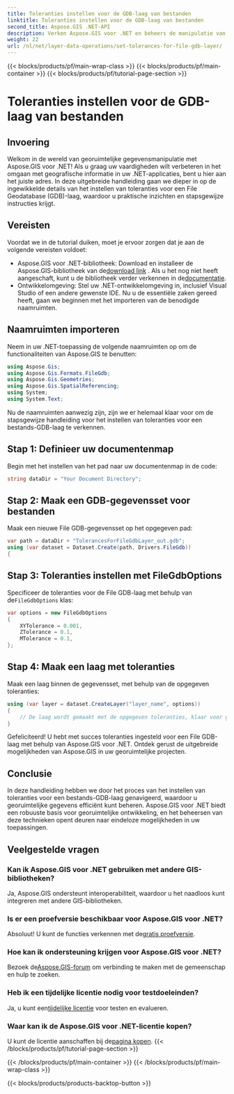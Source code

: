 ```yaml
---
title: Toleranties instellen voor de GDB-laag van bestanden
linktitle: Toleranties instellen voor de GDB-laag van bestanden
second_title: Aspose.GIS .NET-API
description: Verken Aspose.GIS voor .NET en beheers de manipulatie van georuimtelijke gegevens. Stel moeiteloos toleranties in met stapsgewijze begeleiding. Verbeter uw .NET-applicaties.
weight: 22
url: /nl/net/layer-data-operations/set-tolerances-for-file-gdb-layer/
---
```


{{< blocks/products/pf/main-wrap-class >}}
{{< blocks/products/pf/main-container >}}
{{< blocks/products/pf/tutorial-page-section >}}

# Toleranties instellen voor de GDB-laag van bestanden

## Invoering
Welkom in de wereld van georuimtelijke gegevensmanipulatie met Aspose.GIS voor .NET! Als u graag uw vaardigheden wilt verbeteren in het omgaan met geografische informatie in uw .NET-applicaties, bent u hier aan het juiste adres. In deze uitgebreide handleiding gaan we dieper in op de ingewikkelde details van het instellen van toleranties voor een File Geodatabase (GDB)-laag, waardoor u praktische inzichten en stapsgewijze instructies krijgt.
## Vereisten
Voordat we in de tutorial duiken, moet je ervoor zorgen dat je aan de volgende vereisten voldoet:
-  Aspose.GIS voor .NET-bibliotheek: Download en installeer de Aspose.GIS-bibliotheek van de[download link](https://releases.aspose.com/gis/net/) . Als u het nog niet heeft aangeschaft, kunt u de bibliotheek verder verkennen in de[documentatie](https://reference.aspose.com/gis/net/).
- Ontwikkelomgeving: Stel uw .NET-ontwikkelomgeving in, inclusief Visual Studio of een andere gewenste IDE.
Nu u de essentiële zaken gereed heeft, gaan we beginnen met het importeren van de benodigde naamruimten.
## Naamruimten importeren
Neem in uw .NET-toepassing de volgende naamruimten op om de functionaliteiten van Aspose.GIS te benutten:
```csharp
using Aspose.Gis;
using Aspose.Gis.Formats.FileGdb;
using Aspose.Gis.Geometries;
using Aspose.Gis.SpatialReferencing;
using System;
using System.Text;
```
Nu de naamruimten aanwezig zijn, zijn we er helemaal klaar voor om de stapsgewijze handleiding voor het instellen van toleranties voor een bestands-GDB-laag te verkennen.
## Stap 1: Definieer uw documentenmap
Begin met het instellen van het pad naar uw documentenmap in de code:
```csharp
string dataDir = "Your Document Directory";
```
## Stap 2: Maak een GDB-gegevensset voor bestanden
Maak een nieuwe File GDB-gegevensset op het opgegeven pad:
```csharp
var path = dataDir + "TolerancesForFileGdbLayer_out.gdb";
using (var dataset = Dataset.Create(path, Drivers.FileGdb))
{
```
## Stap 3: Toleranties instellen met FileGdbOptions
 Specificeer de toleranties voor de File GDB-laag met behulp van de`FileGdbOptions` klas:
```csharp
var options = new FileGdbOptions
{
    XYTolerance = 0.001,
    ZTolerance = 0.1,
    MTolerance = 0.1,
};
```
## Stap 4: Maak een laag met toleranties
Maak een laag binnen de gegevensset, met behulp van de opgegeven toleranties:
```csharp
using (var layer = dataset.CreateLayer("layer_name", options))
{
    // De laag wordt gemaakt met de opgegeven toleranties, klaar voor gebruik in ArcGIS-functies/tools.
}
```
Gefeliciteerd! U hebt met succes toleranties ingesteld voor een File GDB-laag met behulp van Aspose.GIS voor .NET. Ontdek gerust de uitgebreide mogelijkheden van Aspose.GIS in uw georuimtelijke projecten.
## Conclusie
In deze handleiding hebben we door het proces van het instellen van toleranties voor een bestands-GDB-laag genavigeerd, waardoor u georuimtelijke gegevens efficiënt kunt beheren. Aspose.GIS voor .NET biedt een robuuste basis voor georuimtelijke ontwikkeling, en het beheersen van deze technieken opent deuren naar eindeloze mogelijkheden in uw toepassingen.
## Veelgestelde vragen
### Kan ik Aspose.GIS voor .NET gebruiken met andere GIS-bibliotheken?
Ja, Aspose.GIS ondersteunt interoperabiliteit, waardoor u het naadloos kunt integreren met andere GIS-bibliotheken.
### Is er een proefversie beschikbaar voor Aspose.GIS voor .NET?
 Absoluut! U kunt de functies verkennen met de[gratis proefversie](https://releases.aspose.com/).
### Hoe kan ik ondersteuning krijgen voor Aspose.GIS voor .NET?
 Bezoek de[Aspose.GIS-forum](https://forum.aspose.com/c/gis/33) om verbinding te maken met de gemeenschap en hulp te zoeken.
### Heb ik een tijdelijke licentie nodig voor testdoeleinden?
 Ja, u kunt een[tijdelijke licentie](https://purchase.aspose.com/temporary-license/) voor testen en evalueren.
### Waar kan ik de Aspose.GIS voor .NET-licentie kopen?
 U kunt de licentie aanschaffen bij de[pagina kopen](https://purchase.aspose.com/buy).
{{< /blocks/products/pf/tutorial-page-section >}}

{{< /blocks/products/pf/main-container >}}
{{< /blocks/products/pf/main-wrap-class >}}

{{< blocks/products/products-backtop-button >}}
